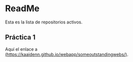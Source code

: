 # ReadMe

Esta es la lista de repositorios activos.

## Práctica 1

Aquí el enlace a [(https://kaaidenn.github.io/webapp/someoutstandingwebs/)]([https://www.google.com](https://kaaidenn.github.io/webapp/someoutstandingwebs/)).
